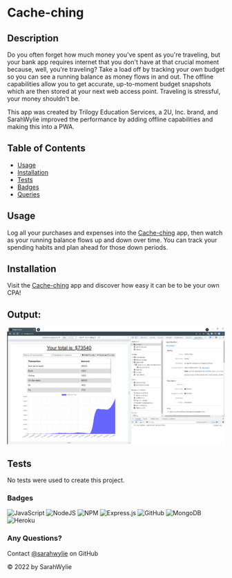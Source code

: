 # Cache-ching

## Description
Do you often forget how much money you've spent as you're traveling, but your bank app requires internet that you don't have at that crucial moment because, well, you're traveling? Take a load off by tracking your own budget so you can see a running balance as money flows in and out. The offline capabilities allow you to get accurate, up-to-moment budget snapshots which are then stored at your next web access point. Traveling is stressful, your money shouldn't be.

This app was created by Trilogy Education Services, a 2U, Inc. brand, and SarahWylie improved the performance by adding offline capabilities and making this into a PWA.

## Table of Contents
* [Usage](#usage)
* [Installation](#installation)
* [Tests](#tests)
* [Badges](#badges)
* [Queries](#any-questions)

## Usage
Log all your purchases and expenses into the [Cache-ching](https://sarahwylie.github.io/Cache-ching/) app, then watch as your running balance flows up and down over time. You can track your spending habits and plan ahead for those down periods. 

## Installation
Visit the [Cache-ching](https://sarahwylie.github.io/Cache-ching/) app and discover how easy it can be to be your own CPA!

## Output:
![Screenshot](./Screenshot.png)

## Tests
No tests were used to create this project.

### Badges
![JavaScript](https://img.shields.io/badge/javascript-%23323330.svg?style=for-the-badge&logo=javascript&logoColor=%23F7DF1E)
![NodeJS](https://img.shields.io/badge/node.js-6DA55F?style=for-the-badge&logo=node.js&logoColor=white)
![NPM](https://img.shields.io/badge/NPM-%23000000.svg?style=for-the-badge&logo=npm&logoColor=white)
![Express.js](https://img.shields.io/badge/express.js-%23404d59.svg?style=for-the-badge&logo=express&logoColor=%2361DAFB)
![GitHub](https://img.shields.io/badge/github-%23121011.svg?style=for-the-badge&logo=github&logoColor=white)
![MongoDB](https://img.shields.io/badge/MongoDB-%234ea94b.svg?style=for-the-badge&logo=mongodb&logoColor=white)
![Heroku](https://img.shields.io/badge/heroku-%23430098.svg?style=for-the-badge&logo=heroku&logoColor=white)

### Any Questions?
Contact [@sarahwylie](https://github.com/sarahwylie) on GitHub

© 2022 by SarahWylie
